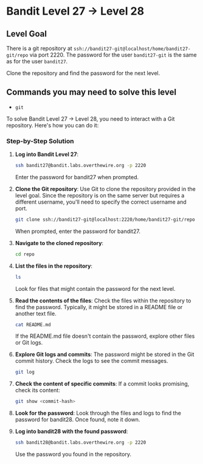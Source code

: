 # Bandit Level 27 → Level 28

## Level Goal

There is a git repository at `ssh://bandit27-git@localhost/home/bandit27-git/repo` via port 2220. The password for the user `bandit27-git` is the same as for the user `bandit27`.

Clone the repository and find the password for the next level.

## Commands you may need to solve this level

- `git`

To solve Bandit Level 27 → Level 28, you need to interact with a Git repository. Here's how you can do it:

### Step-by-Step Solution

1. **Log into Bandit Level 27**:

   ```bash
   ssh bandit27@bandit.labs.overthewire.org -p 2220
   ```

   Enter the password for bandit27 when prompted.

2. **Clone the Git repository**:
   Use Git to clone the repository provided in the level goal. Since the repository is on the same server but requires a different username, you'll need to specify the correct username and port.

   ```bash
   git clone ssh://bandit27-git@localhost:2220/home/bandit27-git/repo
   ```

   When prompted, enter the password for bandit27.

3. **Navigate to the cloned repository**:

   ```bash
   cd repo
   ```

4. **List the files in the repository**:

   ```bash
   ls
   ```

   Look for files that might contain the password for the next level.

5. **Read the contents of the files**:
   Check the files within the repository to find the password. Typically, it might be stored in a README file or another text file.

   ```bash
   cat README.md
   ```

   If the README.md file doesn't contain the password, explore other files or Git logs.

6. **Explore Git logs and commits**:
   The password might be stored in the Git commit history. Check the logs to see the commit messages.

   ```bash
   git log
   ```

7. **Check the content of specific commits**:
   If a commit looks promising, check its content:

   ```bash
   git show <commit-hash>
   ```

8. **Look for the password**:
   Look through the files and logs to find the password for bandit28. Once found, note it down.

9. **Log into bandit28 with the found password**:
   ```bash
   ssh bandit28@bandit.labs.overthewire.org -p 2220
   ```
   Use the password you found in the repository.
